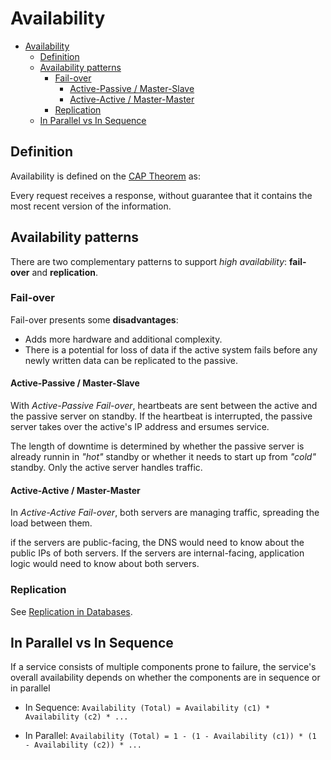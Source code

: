 # Availability

<!-- TOC -->
* [Availability](#availability)
  * [Definition](#definition)
  * [Availability patterns](#availability-patterns)
    * [Fail-over](#fail-over)
      * [Active-Passive / Master-Slave](#active-passive--master-slave)
      * [Active-Active / Master-Master](#active-active--master-master)
    * [Replication](#replication)
  * [In Parallel vs In Sequence](#in-parallel-vs-in-sequence)
<!-- TOC -->

## Definition

Availability is defined on the [CAP Theorem](../cap) as:

Every request receives a response, without guarantee that it contains the most recent version of the information.

## Availability patterns

There are two complementary patterns to support *high availability*: **fail-over** and **replication**.

### Fail-over

Fail-over presents some **disadvantages**:

* Adds more hardware and additional complexity.
* There is a potential for loss of data if the active system fails before any newly written data can be replicated to the passive.

#### Active-Passive / Master-Slave

With *Active-Passive Fail-over*, heartbeats are sent between the active and the passive server on standby. If the heartbeat is interrupted, the passive server takes over the active's IP address and ersumes service.

The length of downtime is determined by whether the passive server is already runnin in *"hot"* standby or whether it needs to start up from *"cold"* standby. Only the active server handles traffic.

#### Active-Active / Master-Master

In *Active-Active Fail-over*, both servers are managing traffic, spreading the load between them.

if the servers are public-facing, the DNS would need to know about the public IPs of both servers. If the servers are internal-facing, application logic would need to know about both servers.

### Replication

See [Replication in Databases](../../databases/replication).

## In Parallel vs In Sequence

If a service consists of multiple components prone to failure, the service's overall availability depends on whether the components are in sequence or in parallel

* In Sequence: `Availability (Total) = Availability (c1) * Availability (c2) * ...`

* In Parallel: `Availability (Total) = 1 - (1 - Availability (c1)) * (1 - Availability (c2)) * ...`
